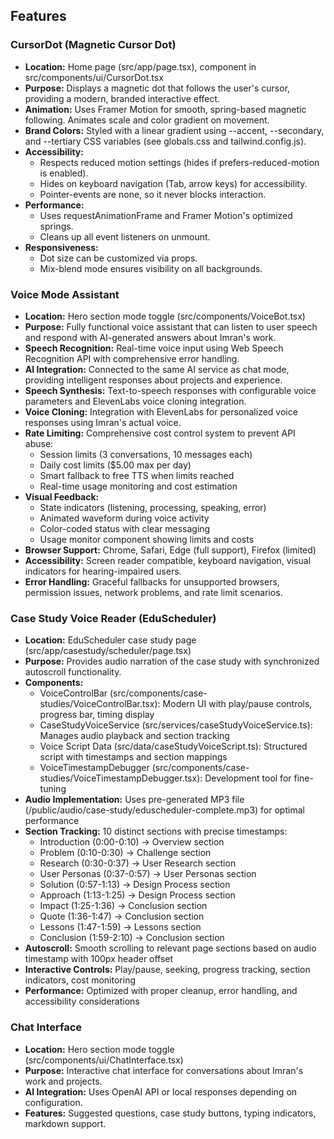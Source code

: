## Features

### CursorDot (Magnetic Cursor Dot)
- **Location:** Home page (src/app/page.tsx), component in src/components/ui/CursorDot.tsx
- **Purpose:** Displays a magnetic dot that follows the user's cursor, providing a modern, branded interactive effect.
- **Animation:** Uses Framer Motion for smooth, spring-based magnetic following. Animates scale and color gradient on movement.
- **Brand Colors:** Styled with a linear gradient using --accent, --secondary, and --tertiary CSS variables (see globals.css and tailwind.config.js).
- **Accessibility:**
  - Respects reduced motion settings (hides if prefers-reduced-motion is enabled).
  - Hides on keyboard navigation (Tab, arrow keys) for accessibility.
  - Pointer-events are none, so it never blocks interaction.
- **Performance:**
  - Uses requestAnimationFrame and Framer Motion's optimized springs.
  - Cleans up all event listeners on unmount.
- **Responsiveness:**
  - Dot size can be customized via props.
  - Mix-blend mode ensures visibility on all backgrounds.

### Voice Mode Assistant
- **Location:** Hero section mode toggle (src/components/VoiceBot.tsx)
- **Purpose:** Fully functional voice assistant that can listen to user speech and respond with AI-generated answers about Imran's work.
- **Speech Recognition:** Real-time voice input using Web Speech Recognition API with comprehensive error handling.
- **AI Integration:** Connected to the same AI service as chat mode, providing intelligent responses about projects and experience.
- **Speech Synthesis:** Text-to-speech responses with configurable voice parameters and ElevenLabs voice cloning integration.
- **Voice Cloning:** Integration with ElevenLabs for personalized voice responses using Imran's actual voice.
- **Rate Limiting:** Comprehensive cost control system to prevent API abuse:
  - Session limits (3 conversations, 10 messages each)
  - Daily cost limits ($5.00 max per day)
  - Smart fallback to free TTS when limits reached
  - Real-time usage monitoring and cost estimation
- **Visual Feedback:** 
  - State indicators (listening, processing, speaking, error)
  - Animated waveform during voice activity
  - Color-coded status with clear messaging
  - Usage monitor component showing limits and costs
- **Browser Support:** Chrome, Safari, Edge (full support), Firefox (limited)
- **Accessibility:** Screen reader compatible, keyboard navigation, visual indicators for hearing-impaired users.
- **Error Handling:** Graceful fallbacks for unsupported browsers, permission issues, network problems, and rate limit scenarios.

### Case Study Voice Reader (EduScheduler)
- **Location:** EduScheduler case study page (src/app/casestudy/scheduler/page.tsx)
- **Purpose:** Provides audio narration of the case study with synchronized autoscroll functionality.
- **Components:**
  - VoiceControlBar (src/components/case-studies/VoiceControlBar.tsx): Modern UI with play/pause controls, progress bar, timing display
  - CaseStudyVoiceService (src/services/caseStudyVoiceService.ts): Manages audio playback and section tracking
  - Voice Script Data (src/data/caseStudyVoiceScript.ts): Structured script with timestamps and section mappings
  - VoiceTimestampDebugger (src/components/case-studies/VoiceTimestampDebugger.tsx): Development tool for fine-tuning
- **Audio Implementation:** Uses pre-generated MP3 file (/public/audio/case-study/eduscheduler-complete.mp3) for optimal performance
- **Section Tracking:** 10 distinct sections with precise timestamps:
  - Introduction (0:00-0:10) → Overview section
  - Problem (0:10-0:30) → Challenge section  
  - Research (0:30-0:37) → User Research section
  - User Personas (0:37-0:57) → User Personas section
  - Solution (0:57-1:13) → Design Process section
  - Approach (1:13-1:25) → Design Process section
  - Impact (1:25-1:36) → Conclusion section
  - Quote (1:36-1:47) → Conclusion section
  - Lessons (1:47-1:59) → Lessons section
  - Conclusion (1:59-2:10) → Conclusion section
- **Autoscroll:** Smooth scrolling to relevant page sections based on audio timestamp with 100px header offset
- **Interactive Controls:** Play/pause, seeking, progress tracking, section indicators, cost monitoring
- **Performance:** Optimized with proper cleanup, error handling, and accessibility considerations

### Chat Interface
- **Location:** Hero section mode toggle (src/components/ui/ChatInterface.tsx)
- **Purpose:** Interactive chat interface for conversations about Imran's work and projects.
- **AI Integration:** Uses OpenAI API or local responses depending on configuration.
- **Features:** Suggested questions, case study buttons, typing indicators, markdown support. 